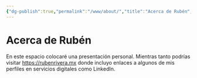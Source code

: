 ```yaml
---
{"dg-publish":true,"permalink":"/www/about/","title":"Acerca de Rubén","tags":["www"],"created":"2024-04-04T13:48:03.311-06:00","updated":"2024-04-04T14:06:55.906-06:00"}
---
```


# Acerca de Rubén
En este espacio colocaré una presentación personal. Mientras tanto podrías visitar https://rubenrivera.mx donde incluyo enlaces a algunos de mis perfiles en servicios digitales como LinkedIn.
